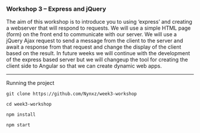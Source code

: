 ### Workshop 3 – Express and jQuery
The aim of this workshop is to introduce you to using ‘express’ and creating a webserver
that will respond to requests. We will use a simple HTML page (form) on the front end to
communicate with our server. We will use a jQuery Ajax request to send a message from
the client to the server and await a response from that request and change the display of
the client based on the result.
In future weeks we will continue with the development of the express based server but
we will changeup the tool for creating the client side to Angular so that we can create
dynamic web apps.



--- 
Running the project
```
git clone https://github.com/Nynxz/week3-workshop

cd week3-workshop

npm install

npm start
```